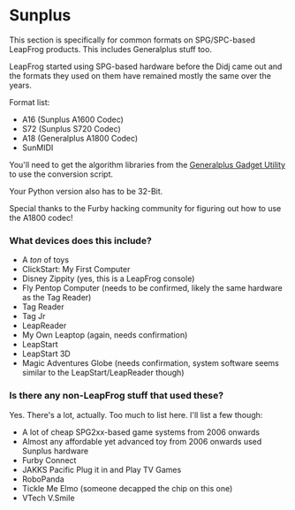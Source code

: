 # Sunplus
This section is specifically for common formats on SPG/SPC-based LeapFrog products. This includes Generalplus stuff too.

LeapFrog started using SPG-based hardware before the Didj came out and the formats they used on them have remained mostly the same over the years.

Format list:

- A16 (Sunplus A1600 Codec)
- S72 (Sunplus S720 Codec)
- A18 (Generalplus A1800 Codec)
- SunMIDI

You'll need to get the algorithm libraries from the [Generalplus Gadget Utility](http://www.generalplus.com/1LVlangLNxxSVyySNservice_n_support_d) to use the conversion script.

Your Python version also has to be 32-Bit.

Special thanks to the Furby hacking community for figuring out how to use the A1800 codec!

### What devices does this include?
- A *ton* of toys
- ClickStart: My First Computer
- Disney Zippity (yes, this is a LeapFrog console)
- Fly Pentop Computer (needs to be confirmed, likely the same hardware as the Tag Reader)
- Tag Reader
- Tag Jr
- LeapReader
- My Own Leaptop (again, needs confirmation)
- LeapStart
- LeapStart 3D
- Magic Adventures Globe (needs confirmation, system software seems similar to the LeapStart/LeapReader though)


### Is there any non-LeapFrog stuff that used these?
Yes. There's a lot, actually. Too much to list here. I'll list a few though:

- A lot of cheap SPG2xx-based game systems from 2006 onwards
- Almost any affordable yet advanced toy from 2006 onwards used Sunplus hardware
- Furby Connect
- JAKKS Pacific Plug it in and Play TV Games
- RoboPanda
- Tickle Me Elmo (someone decapped the chip on this one)
- VTech V.Smile
